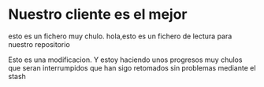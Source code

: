 
# Nuestro cliente es el mejor

esto es un fichero muy chulo.
hola,esto es un fichero de lectura para nuestro repositorio





Esto es una modificacion. Y estoy haciendo unos progresos muy chulos que seran interrumpidos que han sigo retomados sin problemas mediante el stash

